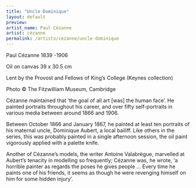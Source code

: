 ```yaml
---
title: "Uncle Dominique"
layout: default
preview:
artist_name: Paul Cézanne
artist: cézanne
permalink: /artists/cezanne/uncle-dominique
---
```


Paul Cézanne 1839 -1906

Oil on canvas
39 x 30.5 cm

Lent by the Provost and Fellows of King’s College (Keynes collection)

Photo © The Fitzwilliam Museum, Cambridge

Cézanne maintained that ‘the goal of all art [was] the human face’. He painted portraits throughout his career, and over fifty self-portraits in various media between around 1866 and 1906.

Between October 1866 and January 1867, he painted at least ten portraits of his maternal uncle, Dominique Aubert, a local bailiff. Like others in the series, this was probably painted in a single afternoon session, the oil paint vigorously applied with a palette knife.

Another of Cézanne’s models, the writer Antoine Valabrègue, marvelled at Aubert’s tenacity in modelling so frequently; Cézanne was, he wrote, ‘a horrible painter as regards the poses he gives people … Every time he paints one of his friends, it seems as though he were revenging himself on him for some hidden injury’.
